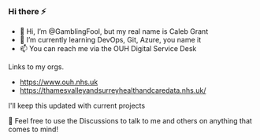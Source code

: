 ### Hi there ⚡

- 👋 Hi, I’m @GamblingFool, but my real name is Caleb Grant
- 🌱 I’m currently learning DevOps, Git, Azure, you name it
- 📫 You can reach me via the OUH Digital Service Desk

Links to my orgs.

- https://www.ouh.nhs.uk
- https://thamesvalleyandsurreyhealthandcaredata.nhs.uk/

I'll keep this updated with current projects

📢 Feel free to use the Discussions to talk to me and others on anything that comes to mind!
<!---
- 👋 Hi, I’m @GamblingFool, but my real name is Caleb Grant
- 👀 I’m interested in IT and technology solutions in the Healtcare sector
- 🌱 I’m currently learning DevOps, Git, Azure, you name it
- 💞️ I’m looking to collaborate on ...
- 📫 How to reach me via the OUH Digital Service Desk
- 😄 Pronouns: ... 
- ⚡ Fun fact: ...


GamblingFool/GamblingFool is a ✨ special ✨ repository because its `README.md` (this file) appears on your GitHub profile.
You can click the Preview link to take a look at your changes.
--->
